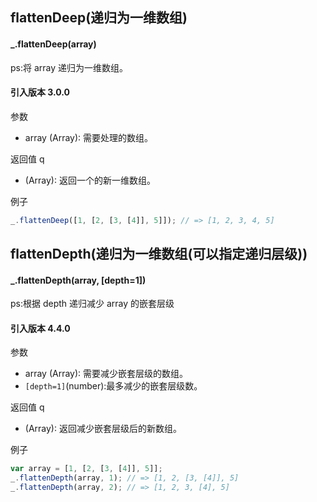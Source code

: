 ## flattenDeep(递归为一维数组)

#### _.flattenDeep(array)

ps:将 array 递归为一维数组。

#### 引入版本 3.0.0

参数

- array (Array): 需要处理的数组。

返回值
q

- (Array): 返回一个的新一维数组。

例子

```ts
_.flattenDeep([1, [2, [3, [4]], 5]]); // => [1, 2, 3, 4, 5]
```

## flattenDepth(递归为一维数组(可以指定递归层级))

#### \_.flattenDepth(array, [depth=1])

ps:根据 depth 递归减少 array 的嵌套层级

#### 引入版本 4.4.0

参数

- array (Array): 需要减少嵌套层级的数组。
- `[depth=1]`(number):最多减少的嵌套层级数。

返回值
q

- (Array): 返回减少嵌套层级后的新数组。

例子

```ts
var array = [1, [2, [3, [4]], 5]];
_.flattenDepth(array, 1); // => [1, 2, [3, [4]], 5]
_.flattenDepth(array, 2); // => [1, 2, 3, [4], 5]
```
